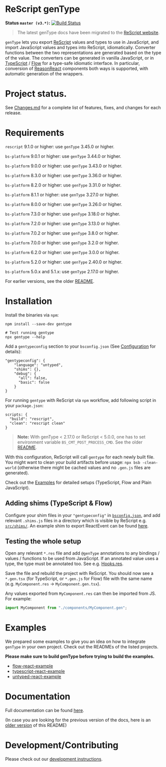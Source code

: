 # ReScript genType

**Status `master (v3.*)`:** [![Build
Status](https://dev.azure.com/ccrisccris/genType/_apis/build/status/cristianoc.genType?branchName=master)](https://dev.azure.com/ccrisccris/genType/_build/latest?definitionId=1&branchName=master)

> The latest genType docs have been migrated to the [ReScript website](https://rescript-lang.org/docs/gentype/latest/introduction).

`genType` lets you export [ReScript](https://rescript-lang.org/) values and types to use in JavaScript, and import JavaScript values and types into ReScript, idiomatically. Converter functions between the two representations are generated based on the type of the value. The converters can be generated in vanilla JavaScript, or in [TypeScript](https://www.typescriptlang.org/) / [Flow](https://flow.org/en/) for a type-safe idiomatic interface.
In particular, conversion of [ReasonReact](https://reasonml.github.io/reason-react/) components both ways is supported, with automatic generation of the wrappers.

# Project status.

See [Changes.md](Changes.md) for a complete list of features, fixes, and changes for each release.

# Requirements

`rescript` 9.1.0 or higher: use `genType` 3.45.0 or higher.

`bs-platform` 9.0.1 or higher: use `genType` 3.44.0 or higher.

`bs-platform` 9.0.0 or higher: use `genType` 3.43.0 or higher.

`bs-platform` 8.3.0 or higher: use `genType` 3.36.0 or higher.

`bs-platform` 8.2.0 or higher: use `genType` 3.31.0 or higher.

`bs-platform` 8.1.1 or higher: use `genType` 3.27.0 or higher.

`bs-platform` 8.0.0 or higher: use `genType` 3.26.0 or higher.

`bs-platform` 7.3.0 or higher: use `genType` 3.18.0 or higher.

`bs-platform` 7.2.0 or higher: use `genType` 3.13.0 or higher.

`bs-platform` 7.0.2 or higher: use `genType` 3.8.0 or higher.

`bs-platform` 7.0.0 or higher: use `genType` 3.2.0 or higher.

`bs-platform` 6.2.0 or higher: use `genType` 3.0.0 or higher.

`bs-platform` 5.2.0 or higher: use `genType` 2.40.0 or higher.

`bs-platform` 5.0.x and 5.1.x: use `genType` 2.17.0 or higher.

For earlier versions, see the older [README](https://github.com/cristianoc/genType/blob/v2.16.0/README.md).

# Installation

Install the binaries via `npm`:

```
npm install --save-dev gentype

# Test running gentype
npx gentype --help
```

Add a `gentypeconfig` section to your `bsconfig.json` (See [Configuration](#configuration) for details):

```
"gentypeconfig": {
    "language": "untyped",
    "shims": {},
    "debug": {
      "all": false,
      "basic": false
    }
}
```

For running `gentype` with ReScript via `npm` workflow, add following script in your `package.json`:

```
scripts: {
  "build": "rescript",
  "clean": "rescript clean"
}
```

> **Note:** With genType < 2.17.0 or ReScript < 5.0.0, one has to set environment variable `BS_CMT_POST_PROCESS_CMD`. See the older [README](https://github.com/cristianoc/genType/blob/v2.16.0/README.md).

With this configuration, ReScript will call `gentype` for each newly built file. You might want to clean your build artifacts before usage: `npx bsb -clean-world` (otherwise there might be cached values and no `.gen.js` files are generated).

Check out the [Examples](#examples) for detailed setups (TypeScript, Flow and Plain JavaScript).

## Adding shims (TypeScript & Flow)

Configure your shim files in your `"gentypeconfig"` in [`bsconfig.json`](examples/typescript-react-example/bsconfig.json), and add relevant `.shims.js` files in a directory which is visible by ReScript e.g. [`src/shims/`](examples/typescript-react-example/src/shims). An example shim to export ReactEvent can be found [here](examples/typescript-react-example/src/shims/ReactEvent.shim.ts).

## Testing the whole setup

Open any relevant `*.res` file and add `@genType` annotations to any bindings / values / functions to be used from JavaScript. If an annotated value uses a type, the type must be annotated too. See e.g. [Hooks.res](examples/typescript-react-example/src/Hooks.res).

Save the file and rebuild the project with ReScript. You should now see a `*.gen.tsx` (for TypeScript, or `*.gen.js` for Flow) file with the same name (e.g. `MyComponent.res` -> `MyComponent.gen.tsx`).

Any values exported from `MyComponent.res` can then be imported from JS. For example:

```js
import MyComponent from "./components/MyComponent.gen";
```

# Examples

We prepared some examples to give you an idea on how to integrate `genType` in your own project. Check out the READMEs of the listed projects.

**Please make sure to build genType before trying to build the examples.**

- [flow-react-example](examples/flow-react-example/README.md)
- [typescript-react-example](examples/typescript-react-example/README.md)
- [untyped-react-example](examples/untyped-react-example/README.md)

# Documentation

Full documentation can be found [here](https://rescript-lang.org/docs/gentype/latest/introduction).

(In case you are looking for the previous version of the docs, here is an [older version](https://github.com/rescript-association/genType/blob/be699a467800b84221a7cb448e140d8f232d7025/README.md) of this README)

# Development/Contributing

Please check out our [development instructions](DEVELOPMENT.md).
